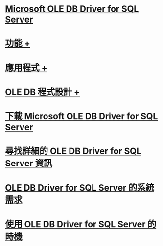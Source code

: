 # [Microsoft OLE DB Driver for SQL Server](oledb-driver-for-sql-server.md)
# [功能 +](../oledb/features/oledb-driver-for-sql-server-features.md)
# [應用程式 +](../oledb/applications/building-applications-with-oledb-driver-for-sql-server.md)
# [OLE DB 程式設計 +](../oledb/ole-db/oledb-driver-for-sql-server-programming.md)

# [下載 Microsoft OLE DB Driver for SQL Server](download-oledb-driver-for-sql-server.md)
# [尋找詳細的 OLE DB Driver for SQL Server 資訊](finding-more-oledb-driver-for-sql-server-information.md)
# [OLE DB Driver for SQL Server 的系統需求](system-requirements-for-oledb-driver-for-sql-server.md)
# [使用 OLE DB Driver for SQL Server 的時機](when-to-use-oledb-driver-for-sql-server.md)
